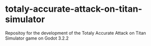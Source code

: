 # totaly-accurate-attack-on-titan-simulator
Repositoy for the development of the Totaly Accurate Attack on Titan Simulator game on Godot 3.2.2
